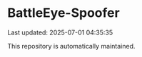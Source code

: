 # BattleEye-Spoofer

Last updated: 2025-07-01 04:35:35

This repository is automatically maintained.

